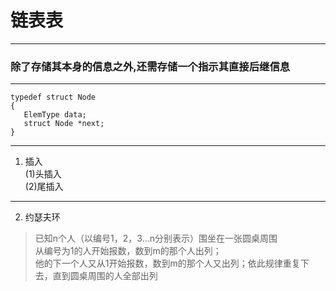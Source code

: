 # 链表表
---
### 除了存储其本身的信息之外,还需存储一个指示其直接后继信息
---
```
typedef struct Node
{
   ElemType data;
   struct Node *next;
}
```
---
1. 插入   
    (1)头插入   
    (2)尾插入   

---
2. 约瑟夫环
> 已知n个人（以编号1，2，3...n分别表示）围坐在一张圆桌周围   
> 从编号为1的人开始报数，数到m的那个人出列；   
> 他的下一个人又从1开始报数，数到m的那个人又出列；依此规律重复下去，直到圆桌周围的人全部出列   

  
